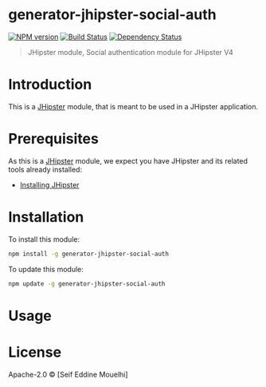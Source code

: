 # generator-jhipster-social-auth
[![NPM version][npm-image]][npm-url] [![Build Status][travis-image]][travis-url] [![Dependency Status][daviddm-image]][daviddm-url]
> JHipster module, Social authentication module for JHipster V4

# Introduction

This is a [JHipster](http://jhipster.github.io/) module, that is meant to be used in a JHipster application.

# Prerequisites

As this is a [JHipster](http://jhipster.github.io/) module, we expect you have JHipster and its related tools already installed:

- [Installing JHipster](https://jhipster.github.io/installation.html)

# Installation

To install this module:

```bash
npm install -g generator-jhipster-social-auth
```

To update this module:
```bash
npm update -g generator-jhipster-social-auth
```

# Usage

# License

Apache-2.0 © [Seif Eddine Mouelhi]


[npm-image]: https://img.shields.io/npm/v/generator-jhipster-social-auth.svg
[npm-url]: https://npmjs.org/package/generator-jhipster-social-auth
[travis-image]: https://travis-ci.org/smouelhi/generator-jhipster-social-auth.svg?branch=master
[travis-url]: https://travis-ci.org/smouelhi/generator-jhipster-social-auth
[daviddm-image]: https://david-dm.org/smouelhi/generator-jhipster-social-auth.svg?theme=shields.io
[daviddm-url]: https://david-dm.org/smouelhi/generator-jhipster-module
